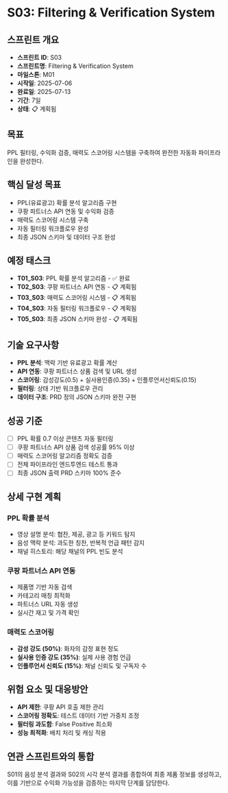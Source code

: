 # S03: Filtering & Verification System

## 스프린트 개요
- **스프린트 ID**: S03
- **스프린트명**: Filtering & Verification System
- **마일스톤**: M01
- **시작일**: 2025-07-06
- **완료일**: 2025-07-13
- **기간**: 7일
- **상태**: 📋 계획됨

## 목표
PPL 필터링, 수익화 검증, 매력도 스코어링 시스템을 구축하여 완전한 자동화 파이프라인을 완성한다.

## 핵심 달성 목표
- PPL(유료광고) 확률 분석 알고리즘 구현
- 쿠팡 파트너스 API 연동 및 수익화 검증
- 매력도 스코어링 시스템 구축
- 자동 필터링 워크플로우 완성
- 최종 JSON 스키마 및 데이터 구조 완성

## 예정 태스크
- **T01_S03**: PPL 확률 분석 알고리즘 - ✅ 완료
- **T02_S03**: 쿠팡 파트너스 API 연동 - 📋 계획됨
- **T03_S03**: 매력도 스코어링 시스템 - 📋 계획됨
- **T04_S03**: 자동 필터링 워크플로우 - 📋 계획됨
- **T05_S03**: 최종 JSON 스키마 완성 - 📋 계획됨

## 기술 요구사항
- **PPL 분석**: 맥락 기반 유료광고 확률 계산
- **API 연동**: 쿠팡 파트너스 상품 검색 및 URL 생성
- **스코어링**: 감성강도(0.5) + 실사용인증(0.35) + 인플루언서신뢰도(0.15)
- **필터링**: 상태 기반 워크플로우 관리
- **데이터 구조**: PRD 정의 JSON 스키마 완전 구현

## 성공 기준
- [ ] PPL 확률 0.7 이상 콘텐츠 자동 필터링
- [ ] 쿠팡 파트너스 API 상품 검색 성공률 95% 이상
- [ ] 매력도 스코어링 알고리즘 정확도 검증
- [ ] 전체 파이프라인 엔드투엔드 테스트 통과
- [ ] 최종 JSON 출력 PRD 스키마 100% 준수

## 상세 구현 계획

### PPL 확률 분석
- 영상 설명 분석: 협찬, 제공, 광고 등 키워드 탐지
- 음성 맥락 분석: 과도한 칭찬, 반복적 언급 패턴 감지
- 채널 히스토리: 해당 채널의 PPL 빈도 분석

### 쿠팡 파트너스 API 연동
- 제품명 기반 자동 검색
- 카테고리 매칭 최적화
- 파트너스 URL 자동 생성
- 실시간 재고 및 가격 확인

### 매력도 스코어링
- **감성 강도 (50%)**: 화자의 감정 표현 정도
- **실사용 인증 강도 (35%)**: 실제 사용 경험 언급
- **인플루언서 신뢰도 (15%)**: 채널 신뢰도 및 구독자 수

## 위험 요소 및 대응방안
- **API 제한**: 쿠팡 API 호출 제한 관리
- **스코어링 정확도**: 테스트 데이터 기반 가중치 조정
- **필터링 과도함**: False Positive 최소화
- **성능 최적화**: 배치 처리 및 캐싱 적용

## 연관 스프린트와의 통합
S01의 음성 분석 결과와 S02의 시각 분석 결과를 종합하여 최종 제품 정보를 생성하고, 이를 기반으로 수익화 가능성을 검증하는 마지막 단계를 담당한다.